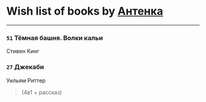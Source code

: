 # Wish list of books by [Антенка](https://plus.google.com/u/0/118158645037334943900/)
---

### `51` Тёмная башня. Волки кальи
Стивен Кинг

### `27` Джекаби
Уильям Риттер
> (4в1 + рассказ)

